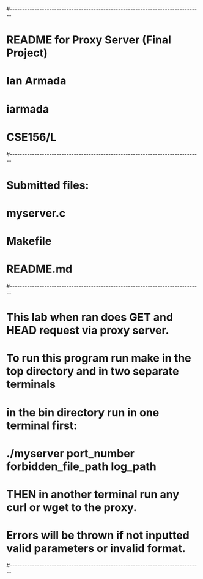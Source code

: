 #------------------------------------------------------------------------------
# README for Proxy Server (Final Project)
# Ian Armada
# iarmada
# CSE156/L
#------------------------------------------------------------------------------
# Submitted files:
#   myserver.c
#   Makefile
#   README.md
#------------------------------------------------------------------------------
# This lab when ran does GET and HEAD request via proxy server.
# To run this program run make in the top directory and in two separate terminals
# in the bin directory run in one terminal first: 
#   ./myserver port_number forbidden_file_path log_path
#       THEN in another terminal run any curl or wget to the proxy.
# Errors will be thrown if not inputted valid parameters or invalid format.
#------------------------------------------------------------------------------
